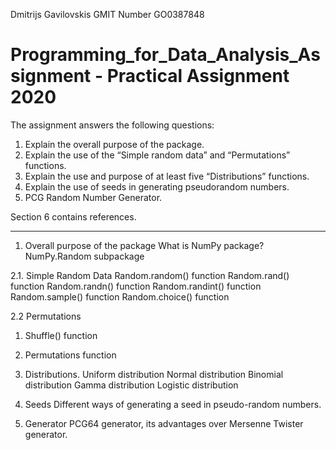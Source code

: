 Dmitrijs Gavilovskis GMIT Number GO0387848

# Programming_for_Data_Analysis_Assignment - Practical Assignment 2020

The assignment answers the following questions:

1. Explain the overall purpose of the package.
2. Explain the use of the “Simple random data” and “Permutations” functions.
3. Explain the use and purpose of at least five “Distributions” functions.
4. Explain the use of seeds in generating pseudorandom numbers.
5. PCG Random Number Generator. 

Section 6 contains references.

---------------------------------------------------------------------------

1. Overall purpose of the package
What is NumPy package?
NumPy.Random subpackage

2.1. Simple Random Data
Random.random() function
Random.rand() function
Random.randn() function
Random.randint() function
Random.sample() function
Random.choice() function

2.2 Permutations
  1. Shuffle() function
  2. Permutations function

3. Distributions.
  Uniform distribution
  Normal distribution
  Binomial distribution
  Gamma distribution
  Logistic distribution
  
4. Seeds
Different ways of generating a seed in pseudo-random numbers.

5. Generator
PCG64 generator, its advantages over Mersenne Twister generator.




